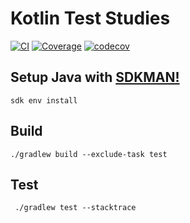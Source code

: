 # Kotlin Test Studies

[![CI](https://github.com/brunohenriquepj/kotlin-unit-test/actions/workflows/ci-action.yml/badge.svg)](https://github.com/brunohenriquepj/kotlin-unit-test/actions/workflows/ci-action.yml)
[![Coverage](https://sonarcloud.io/api/project_badges/measure?project=brunohenriquepj_kotlin-unit-test&metric=coverage)](https://sonarcloud.io/dashboard?id=brunohenriquepj_kotlin-unit-test)
[![codecov](https://codecov.io/gh/brunohenriquepj/kotlin-unit-test/branch/main/graph/badge.svg?token=9ICNMASLQR)](https://codecov.io/gh/brunohenriquepj/kotlin-unit-test)

## Setup Java with [SDKMAN!](https://github.com/sdkman/sdkman-cli)

    sdk env install

## Build

    ./gradlew build --exclude-task test 

## Test

     ./gradlew test --stacktrace
